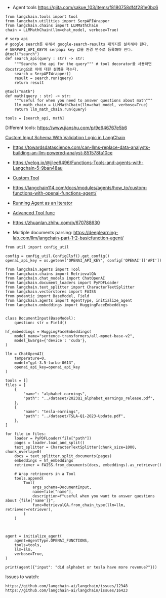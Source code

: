 - Agent tools https://qiita.com/sakue_103/items/f8180758df4f281e0bc6

```
from langchain.tools import tool
from langchain.utilities import SerpAPIWrapper
from langchain.chains import LLMMathChain
chain = LLMMathChain(llm=chat_model, verbose=True)

# serp api
# google search를 위해서 google-search-results 패키지를 설치해야 한다.
# SERPAPI_API_KEY에 serpapi key 값을 환경 변수로 등록해야 한다.
@tool("search")
def search_api(query : str) -> str:
    """Searchs the api for the query""" # tool decorator를 사용하면 docstring으로 이에 대한 설명을 적는다.
    search = SerpAPIWrapper()
    result = search.run(query)
    return result

@tool("math")
def math(query : str) -> str:
    """useful for when you need to answer questions about math"""
    llm_math_chain = LLMMathChain(llm=chat_model, verbose=True)
    return llm_math_chain.run(query)

tools = [search_api, math]
```

Different tools: https://www.jianshu.com/p/9e646767e5b6 


[Custom Input Schema With Validation Logic in LangChain](https://www.liberiangeek.net/2023/11/how-to-specify-custom-input-schema-with-validation-logic-in-langchain/)

- https://towardsdatascience.com/can-llms-replace-data-analysts-building-an-llm-powered-analyst-851578fa10ce

- https://velog.io/@jjlee6496/Functions-Tools-and-agents-with-Langchain-5-9ban48au
- [Custom Tool](https://www.liberiangeek.net/2023/11/how-to-create-custom-tools-in-langchain/)

- https://langchain114.com/docs/modules/agents/how_to/custom-functions-with-openai-functions-agent/
- [Running Agent as an Iterator](https://linuxhint.com/run-agent-iterator-langchain/)
- [Advanced Tool func](https://velog.io/@jjlee6496/Functions-Tools-and-agents-with-Langchain-6%EC%99%84)
- https://zhuanlan.zhihu.com/p/670788630 

- Multiple documents parsing: https://deeplearning-lab.com/llm/langchain-part-1-2-basicfunction-agent/

```import os
from util import config_util
 
config = config_util.ConfigClsf().get_config()
openai_api_key = os.getenv('OPENAI_API_KEY', config['OPENAI']['API'])
 
from langchain.agents import Tool
from langchain.chains import RetrievalQA
from langchain.chat_models import ChatOpenAI
from langchain.document_loaders import PyPDFLoader
from langchain.text_splitter import CharacterTextSplitter
from langchain.vectorstores import FAISS
from pydantic import BaseModel, Field
from langchain.agents import AgentType, initialize_agent
from langchain.embeddings import HuggingFaceEmbeddings
 
 
class DocumentInput(BaseModel):
    question: str = Field()
 
hf_embeddings = HuggingFaceEmbeddings(
    model_name="sentence-transformers/all-mpnet-base-v2",
    model_kwargs={'device': 'cuda'},
)
 
llm = ChatOpenAI(
    temperature=0,
    model="gpt-3.5-turbo-0613",
    openai_api_key=openai_api_key
)
 
tools = []
files = [
    {
        "name": "alphabet-earnings",
        "path": "../dataset/2023Q1_alphabet_earnings_release.pdf",
    },
    {
        "name": "tesla-earnings",
        "path": "../dataset/TSLA-Q1-2023-Update.pdf",
    },
]
 
for file in files:
    loader = PyPDFLoader(file["path"])
    pages = loader.load_and_split()
    text_splitter = CharacterTextSplitter(chunk_size=1000, chunk_overlap=0)
    docs = text_splitter.split_documents(pages)
    embeddings = hf_embeddings
    retriever = FAISS.from_documents(docs, embeddings).as_retriever()
 
    # Wrap retrievers in a Tool
    tools.append(
        Tool(
            args_schema=DocumentInput,
            name=file["name"],
            description=f"useful when you want to answer questions about {file['name']}",
            func=RetrievalQA.from_chain_type(llm=llm, retriever=retriever),
        )
    )
 
 
 
agent = initialize_agent(
    agent=AgentType.OPENAI_FUNCTIONS,
    tools=tools,
    llm=llm,
    verbose=True,
)
 
print(agent({"input": "did alphabet or tesla have more revenue?"}))
```

  Issues to watch:
  ```
  https://github.com/langchain-ai/langchain/issues/12348
  https://github.com/langchain-ai/langchain/issues/16423 
  ```
